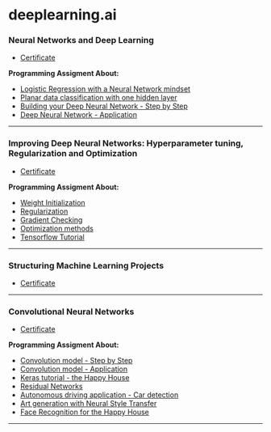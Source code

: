 # deeplearning.ai

### Neural Networks and Deep Learning
- [Certificate](https://www.coursera.org/account/accomplishments/certificate/U59HHSB4WC9R)  

**Programming Assigment About:**
* [Logistic Regression with a Neural Network mindset](https://feizhihui.github.io/deeplearning.ai/1.%20Neural%20Networks%20and%20Deep%20Learning/1.%20Neural%20Networks%20and%20Deep%20Learning/Logistic%20Regression%20with%20a%20Neural%20Network%20mindset%20v4-Copy1.html)
* [Planar data classification with one hidden layer](https://feizhihui.github.io/deeplearning.ai/1.%20Neural%20Networks%20and%20Deep%20Learning/Planar%20data%20classification%20with%20one%20hidden%20layer%20v4.html)
* [Building your Deep Neural Network - Step by Step](https://feizhihui.github.io/deeplearning.ai/1.%20Neural%20Networks%20and%20Deep%20Learning/Building%20your%20Deep%20Neural%20Network%20-%20Step%20by%20Step%20v5.html)
* [Deep Neural Network - Application](https://feizhihui.github.io/deeplearning.ai/1.%20Neural%20Networks%20and%20Deep%20Learning/Deep%20Neural%20Network%20-%20Application%20v3.html)

---
### Improving Deep Neural Networks: Hyperparameter tuning, Regularization and Optimization
- [Certificate](https://www.coursera.org/account/accomplishments/certificate/KG5R68ZBQPL2)  

**Programming Assigment About:**
* [Weight Initialization](https://feizhihui.github.io/deeplearning.ai/2.%20Improving%20Deep%20Neural%20Networks%20Hyperparameter%20tuning%2C%20Regularization%20and%20Optimization/Initialization.html)
* [Regularization](https://feizhihui.github.io/deeplearning.ai/2.%20Improving%20Deep%20Neural%20Networks%20Hyperparameter%20tuning%2C%20Regularization%20and%20Optimization/Regularization.html)
* [Gradient Checking](https://feizhihui.github.io/deeplearning.ai/2.%20Improving%20Deep%20Neural%20Networks%20Hyperparameter%20tuning%2C%20Regularization%20and%20Optimization/Gradient%20Checking%20v1.html)
* [Optimization methods](https://feizhihui.github.io/deeplearning.ai/2.%20Improving%20Deep%20Neural%20Networks%20Hyperparameter%20tuning%2C%20Regularization%20and%20Optimization/Optimization%20methods.html)
* [Tensorflow Tutorial](https://feizhihui.github.io/deeplearning.ai/2.%20Improving%20Deep%20Neural%20Networks%20Hyperparameter%20tuning%2C%20Regularization%20and%20Optimization/Tensorflow%20Tutorial.html)
---

### Structuring Machine Learning Projects
- [Certificate](https://www.coursera.org/account/accomplishments/certificate/PYD45H6TNW87)  
---

### Convolutional Neural Networks
- [Certificate](https://www.coursera.org/account/accomplishments/certificate/294XLB6RX9ME)  

**Programming Assigment About:**
* [Convolution model - Step by Step](https://feizhihui.github.io/deeplearning.ai/4.%20Convolutional%20Neural%20Networks/Convolution%20model%20-%20Step%20by%20Step%20-%20v2.html)
* [Convolution model - Application](https://feizhihui.github.io/deeplearning.ai/4.%20Convolutional%20Neural%20Networks/Convolution%20model%20-%20Application%20-%20v1.html)
* [Keras tutorial - the Happy House](https://feizhihui.github.io/deeplearning.ai/4.%20Convolutional%20Neural%20Networks/Keras%20-%20Tutorial%20-%20Happy%20House%20v2.html)
* [Residual Networks](https://feizhihui.github.io/deeplearning.ai/4.%20Convolutional%20Neural%20Networks/Residual%20Networks%20-%20v2.html)
* [Autonomous driving application - Car detection](https://feizhihui.github.io/deeplearning.ai/4.%20Convolutional%20Neural%20Networks/Autonomous%20driving%20application%20-%20Car%20detection%20-%20v1.html)
* [Art generation with Neural Style Transfer](https://feizhihui.github.io/deeplearning.ai/4.%20Convolutional%20Neural%20Networks/Art%20Generation%20with%20Neural%20Style%20Transfer%20-%20v2.html)
* [Face Recognition for the Happy House](https://feizhihui.github.io/deeplearning.ai/4.%20Convolutional%20Neural%20Networks/Face%20Recognition%20for%20the%20Happy%20House%20-%20v3.html)
---

